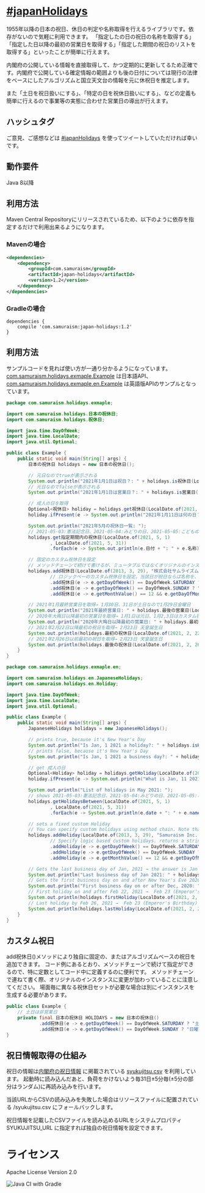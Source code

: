# [&#35;japanHolidays](https://twitter.com/search?q=%23japanHolidays&src=typed_query&f=live)
1955年以降の日本の祝日、休日の判定や名称取得を行えるライブラリです。依存がないので気軽に利用できます。
「指定したの日の祝日の名称を取得する」「指定した日以降の最初の営業日を取得する」「指定した期間の祝日のリストを取得する」といったことが簡単に行えます。

内閣府の公開している情報を直接取得して、かつ定期的に更新してるため正確です。内閣府で公開している確定情報の範囲よりも後の日付については現行の法律をベースにしたアルゴリズムと国立天文台の情報を元に休祝日を推定します。

また「土日を祝日扱いにする」、「特定の日を祝休日扱いにする」、などの定義も簡単に行えるので事業等の実態に合わせた営業日の導出が行えます。

## ハッシュタグ
ご意見、ご感想などは [&#35;japanHolidays](https://twitter.com/intent/tweet?text=https://github.com/yusuke/japan-holidays/+%23japanHolidays) を使ってツイートしていただければ幸いです。
## 動作要件
Java 8以降

## 利用方法
Maven Central Repositoryにリリースされているため、以下のように依存を指定するだけで利用出来るようになります。

### Mavenの場合
```xml
<dependencies>
    <dependency>
        <groupId>com.samuraism</groupId>
        <artifactId>japan-holidays</artifactId>
        <version>1.2</version>
    </dependency>
</dependencies>
```
### Gradleの場合
```text
dependencies {
    compile 'com.samuraism:japan-holidays:1.2'
}
```
## 利用方法
サンプルコードを見れば使い方が一通り分かるようになっています。[com.samuraism.holidays.exmaple.Example](https://github.com/yusuke/japan-holidays/blob/main/src/test/java/com/samuraism/holidays/exmaple/Example.java) は日本語API、[com.samuraism.holidays.exmaple.en.Example](https://github.com/yusuke/japan-holidays/blob/main/src/test/java/com/samuraism/holidays/exmaple/en/Example.java) は英語版APIのサンプルとなっています。
```java
package com.samuraism.holidays.exmaple;

import com.samuraism.holidays.日本の祝休日;
import com.samuraism.holidays.祝休日;

import java.time.DayOfWeek;
import java.time.LocalDate;
import java.util.Optional;

public class Example {
    public static void main(String[] args) {
        日本の祝休日 holidays = new 日本の祝休日();

        // 元日なのでtrueが表示される
        System.out.println("2021年1月1日は祝日？: " + holidays.is祝休日(LocalDate.of(2021, 1, 1)));
        // 元日なのでfalseが表示される
        System.out.println("2021年1月1日は営業日？: " + holidays.is営業日(LocalDate.of(2021, 1, 1)));

        // 成人の日を取得
        Optional<祝休日> holiday = holidays.get祝休日(LocalDate.of(2021, 1, 11));
        holiday.ifPresent(e -> System.out.println("2021年1月11日は何の日？: " + e.名称));

        System.out.println("2021年5月の祝休日一覧: ");
        // 2021-05-03:憲法記念日、2021-05-04:みどりの日、2021-05-05:こどもの日 を表示
        holidays.get指定期間内の祝休日️(LocalDate.of(2021, 5, 1)
                , LocalDate.of(2021, 5, 31))
                .forEach(e -> System.out.println(e.日付 + ": " + e.名称));

        // 固定のカスタム祝休日を設定
        // メソッドチェーンで続けて書けるが、ミュータブルではなくオリジナルのインスタンスに変更が加わっていることに注意
        holidays.add祝休日(LocalDate.of(2013, 3, 29), "株式会社サムライズム設立")
                // ロジックベーのカスタム祝休日を設定。当該日が祝日ならば名称を、そうでなければnullを返す関数を指定する
                .add祝休日(e -> e.getDayOfWeek() == DayOfWeek.SATURDAY ? "土曜日" : null)
                .add祝休日(e -> e.getDayOfWeek() == DayOfWeek.SUNDAY ? "日曜日" : null)
                .add祝休日(e -> e.getMonthValue() == 12 && e.getDayOfMonth() == 31 ? "大晦日" : null);

        // 2021年1月最終営業日を取得→ 1月30日、31日が土日なので1月29日金曜日
        System.out.println("2021年最終営業日: " + holidays.最後の営業日(LocalDate.of(2021, 1, 31)));
        // 2020年大晦日以降最初の営業日を取得→ 1月1日は元日、1月2,3日はカスタム祝日(土日)なので1月4日月曜日
        System.out.println("2020年大晦日以降最初の営業日: " + holidays.最初の営業日(LocalDate.of(2020, 12, 31)));
        // 2021年2月22日以降最初の祝日を取得→ 2月23日 天皇誕生日
        System.out.println(holidays.最初の祝休日(LocalDate.of(2021, 2, 22)));
        // 2021年2月26日以前最初の祝日を取得→ 2月23日 天皇誕生日
        System.out.println(holidays.最後の祝休日(LocalDate.of(2021, 2, 26)));
    }
}

```

```java
package com.samuraism.holidays.exmaple.en;

import com.samuraism.holidays.en.JapaneseHolidays;
import com.samuraism.holidays.en.Holiday;

import java.time.DayOfWeek;
import java.time.LocalDate;
import java.util.Optional;

public class Example {
    public static void main(String[] args) {
        JapaneseHolidays holidays = new JapaneseHolidays();

        // prints true, because it's New Year's Day
        System.out.println("Is Jan, 1 2021 a holiday?: " + holidays.isHoliday(LocalDate.of(2021, 1, 1)));
        // prints false, because it's New Year's Day
        System.out.println("Is Jan, 1 2021 a business day?: " + holidays.isBusinessDay(LocalDate.of(2021, 1, 1)));

        // get 成人の日
        Optional<Holiday> holiday = holidays.getHoliday(LocalDate.of(2021, 1, 11));
        holiday.ifPresent(e -> System.out.println("What is Jan, 11 2021?: " + e.name));

        System.out.println("List of holidays in May 2021: ");
        // shows 2021-05-03:憲法記念日、2021-05-04:みどりの日、2021-05-05:こどもの日
        holidays.getHolidaysBetween️(LocalDate.of(2021, 5, 1)
                , LocalDate.of(2021, 5, 31))
                .forEach(e -> System.out.println(e.date + ": " + e.name));

        // sets a fixed custom Holiday
        // You can specify custom holidays using method chain. Note that the JapaneseHolidays instance is mutated upon each method call.
        holidays.addHoliday(LocalDate.of(2013, 3, 29), "Samuraism Inc. Foundation Day")
                // Specify logic based custom holidays. returns a string if the day is a holiday
                .addHoliday(e -> e.getDayOfWeek() == DayOfWeek.SATURDAY ? "Saturday" : null)
                .addHoliday(e -> e.getDayOfWeek() == DayOfWeek.SUNDAY ? "Sunday" : null)
                .addHoliday(e -> e.getMonthValue() == 12 && e.getDayOfMonth() == 31 ? "New Year's Eve" : null);

        // Gets the last business day of Jan, 2021 → the answer is Jan 29 since Jan 30, 31 are weekend
        System.out.println("Last business day of Jan 2021: " + holidays.lastBusinessDay(LocalDate.of(2021, 1, 31)));
        // Gets the first business day on and after New Year's Eve 2020 → the answer is Jan 4 as Jan 1 is New Year's Day, Jan 2,3 are custom holidays
        System.out.println("First business day on or after Dec, 2020: " + holidays.firstBusinessDay(LocalDate.of(2020, 12, 31)));
        // First holiday on and after Feb 22, 2021 →  Feb 23 (Emperor's Birthday)
        System.out.println(holidays.firstHoliday(LocalDate.of(2021, 2, 22)));
        // Last holiday by Feb 26, 2021 →  Feb 23 (Emperor's Birthday)
        System.out.println(holidays.lastHoliday(LocalDate.of(2021, 2, 26)));
    }
}
```
## カスタム祝日
add祝休日()メソッドにより独自に固定の、またはアルゴリズムベースの祝日を追加できます。
コード例にあるとおり、メソッドチェーンで続けて指定ができるので、特に定数としてコード中に定義するのに便利です。
メソッドチェーンで連ねて書く際、オリジナルのインスタンスに変更が加わっていることに注意してください。
場面毎に異なる祝休日セットが必要な場合は別にインスタンスを生成する必要があります。
```java
public class Example {
    // 土日は非営業日
    private final 日本の祝休日 HOLIDAYS = new 日本の祝休日()
            .add祝休日(e -> e.getDayOfWeek() == DayOfWeek.SATURDAY ? "土曜日" : null)
            .add祝休日(e -> e.getDayOfWeek() == DayOfWeek.SUNDAY ? "日曜日" : null);
}
```

## 祝日情報取得の仕組み
祝日の情報は[内閣府の祝日情報](https://www8.cao.go.jp/chosei/shukujitsu/gaiyou.html) に掲載されている [syukujitsu.csv](https://www8.cao.go.jp/chosei/shukujitsu/syukujitsu.csv) を利用しています。
起動時に読み込んだあと、負荷をかけないよう毎31日±5分毎(±5分の部分はランダム)に再読み込みを行います。

当該URLからCSVの読み込みを失敗した場合はリソースファイルに配置されている /syukujitsu.csv にフォールバックします。

祝日情報を記載したCSVファイルを読み込めるURLをシステムプロパティ SYUKUJITSU_URL に指定すれば独自の祝日情報を設定できます。

# ライセンス
Apache License Version 2.0

![Java CI with Gradle](https://github.com/yusuke/japan-holidays/workflows/Java%20CI%20with%20Gradle/badge.svg)